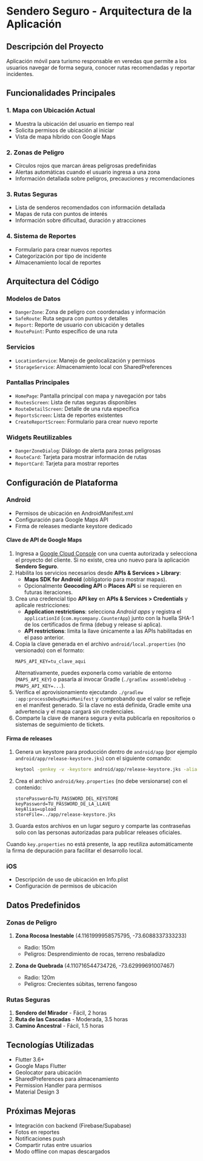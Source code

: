 # Sendero Seguro - Arquitectura de la Aplicación

## Descripción del Proyecto
Aplicación móvil para turismo responsable en veredas que permite a los usuarios navegar de forma segura, conocer rutas recomendadas y reportar incidentes.

## Funcionalidades Principales

### 1. Mapa con Ubicación Actual
- Muestra la ubicación del usuario en tiempo real
- Solicita permisos de ubicación al iniciar
- Vista de mapa híbrido con Google Maps

### 2. Zonas de Peligro
- Círculos rojos que marcan áreas peligrosas predefinidas
- Alertas automáticas cuando el usuario ingresa a una zona
- Información detallada sobre peligros, precauciones y recomendaciones

### 3. Rutas Seguras
- Lista de senderos recomendados con información detallada
- Mapas de ruta con puntos de interés
- Información sobre dificultad, duración y atracciones

### 4. Sistema de Reportes
- Formulario para crear nuevos reportes
- Categorización por tipo de incidente
- Almacenamiento local de reportes

## Arquitectura del Código

### Modelos de Datos
- `DangerZone`: Zona de peligro con coordenadas y información
- `SafeRoute`: Ruta segura con puntos y detalles
- `Report`: Reporte de usuario con ubicación y detalles
- `RoutePoint`: Punto específico de una ruta

### Servicios
- `LocationService`: Manejo de geolocalización y permisos
- `StorageService`: Almacenamiento local con SharedPreferences

### Pantallas Principales
- `HomePage`: Pantalla principal con mapa y navegación por tabs
- `RoutesScreen`: Lista de rutas seguras disponibles
- `RouteDetailScreen`: Detalle de una ruta específica
- `ReportsScreen`: Lista de reportes existentes
- `CreateReportScreen`: Formulario para crear nuevo reporte

### Widgets Reutilizables
- `DangerZoneDialog`: Diálogo de alerta para zonas peligrosas
- `RouteCard`: Tarjeta para mostrar información de rutas
- `ReportCard`: Tarjeta para mostrar reportes

## Configuración de Plataforma

### Android
- Permisos de ubicación en AndroidManifest.xml
- Configuración para Google Maps API
- Firma de releases mediante keystore dedicado

#### Clave de API de Google Maps
1. Ingresa a [Google Cloud Console](https://console.cloud.google.com/) con una cuenta autorizada y selecciona el proyecto del cliente. Si no existe, crea uno nuevo para la aplicación **Sendero Seguro**.
2. Habilita los servicios necesarios desde **APIs & Services > Library**:
   - **Maps SDK for Android** (obligatorio para mostrar mapas).
   - Opcionalmente **Geocoding API** o **Places API** si se requieren en futuras iteraciones.
3. Crea una credencial tipo **API key** en **APIs & Services > Credentials** y aplícale restricciones:
   - **Application restrictions**: selecciona *Android apps* y registra el `applicationId` (`com.mycompany.CounterApp`) junto con la huella SHA-1 de los certificados de firma (debug y release si aplica).
   - **API restrictions**: limita la llave únicamente a las APIs habilitadas en el paso anterior.
4. Copia la clave generada en el archivo `android/local.properties` (no versionado) con el formato:
   ```properties
   MAPS_API_KEY=tu_clave_aqui
   ```
   Alternativamente, puedes exponerla como variable de entorno (`MAPS_API_KEY`) o pasarla al invocar Gradle (`./gradlew assembleDebug -PMAPS_API_KEY=...`).
5. Verifica el aprovisionamiento ejecutando `./gradlew :app:processDebugMainManifest` y comprobando que el valor se refleje en el manifest generado. Si la clave no está definida, Gradle emite una advertencia y el mapa cargará sin credenciales.
6. Comparte la clave de manera segura y evita publicarla en repositorios o sistemas de seguimiento de tickets.

#### Firma de releases
1. Genera un keystore para producción dentro de `android/app` (por ejemplo `android/app/release-keystore.jks`) con el siguiente comando:
   ```bash
   keytool -genkey -v -keystore android/app/release-keystore.jks -alias upload -keyalg RSA -keysize 2048 -validity 10000
   ```
2. Crea el archivo `android/key.properties` (no debe versionarse) con el contenido:
   ```properties
   storePassword=TU_PASSWORD_DEL_KEYSTORE
   keyPassword=TU_PASSWORD_DE_LA_LLAVE
   keyAlias=upload
   storeFile=../app/release-keystore.jks
   ```
3. Guarda estos archivos en un lugar seguro y comparte las contraseñas solo con las personas autorizadas para publicar releases oficiales.

Cuando `key.properties` no está presente, la app reutiliza automáticamente la firma de depuración para facilitar el desarrollo local.

### iOS
- Descripción de uso de ubicación en Info.plist
- Configuración de permisos de ubicación

## Datos Predefinidos

### Zonas de Peligro
1. **Zona Rocosa Inestable** (4.1161999958575795, -73.6088337333233)
   - Radio: 150m
   - Peligros: Desprendimiento de rocas, terreno resbaladizo
   
2. **Zona de Quebrada** (4.110716544734726, -73.62999691007467)
   - Radio: 120m
   - Peligros: Crecientes súbitas, terreno fangoso

### Rutas Seguras
1. **Sendero del Mirador** - Fácil, 2 horas
2. **Ruta de las Cascadas** - Moderada, 3.5 horas  
3. **Camino Ancestral** - Fácil, 1.5 horas

## Tecnologías Utilizadas
- Flutter 3.6+
- Google Maps Flutter
- Geolocator para ubicación
- SharedPreferences para almacenamiento
- Permission Handler para permisos
- Material Design 3

## Próximas Mejoras
- Integración con backend (Firebase/Supabase)
- Fotos en reportes
- Notificaciones push
- Compartir rutas entre usuarios
- Modo offline con mapas descargados